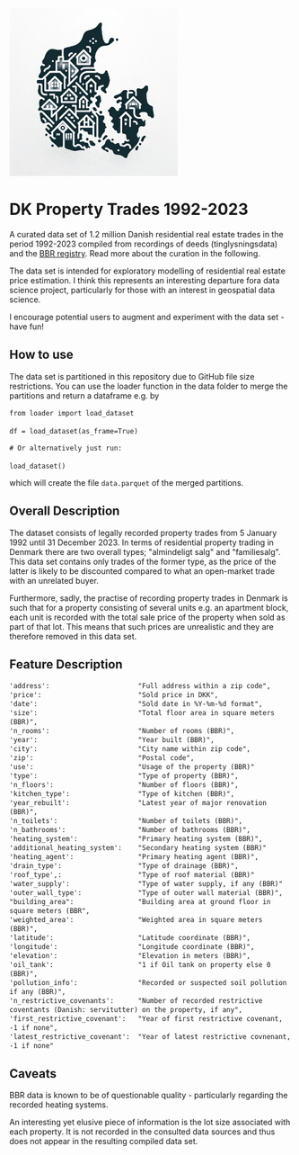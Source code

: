 <img width="300" src="png/dk_icon.png">

# DK Property Trades 1992-2023

A curated data set of 1.2 million Danish residential real estate trades in the period 1992-2023 compiled from recordings of deeds (tinglysningsdata) and the [BBR registry](https://bbr.dk). Read more about the curation in the following. 

The data set is intended for exploratory modelling of residential real estate price estimation. I think this represents an interesting departure fora data science project, particularly for those with an interest in geospatial data science. 

I encourage potential users to augment and experiment with the data set - have fun! 

## How to use

The data set is partitioned in this repository due to GitHub file size restrictions. You can use the loader function in the data folder to merge the partitions and return a dataframe e.g. by

```
from loader import load_dataset

df = load_dataset(as_frame=True)

```

```
# Or alternatively just run:

load_dataset()
```
which will create the file `data.parquet` of the merged partitions.

## Overall Description

The dataset consists of legally recorded property trades from 5 January 1992 until 31 December 2023. In terms of residential property trading in Denmark there are two overall types; "almindeligt salg" and "familiesalg". This data set contains only trades of the former type, as the price of the latter is likely to be discounted compared to what an open-market trade with an unrelated buyer.

Furthermore, sadly, the practise of recording property trades in Denmark is such that for a property consisting of several units e.g. an apartment block, each unit is recorded with the total sale price of the property when sold as part of that lot. This means that such prices are unrealistic and they are therefore removed in this data set. 

## Feature Description

```
'address':                      "Full address within a zip code",
'price':                        "Sold price in DKK", 
'date':                         "Sold date in %Y-%m-%d format",
'size':                         "Total floor area in square meters (BBR)", 
'n_rooms':                      "Number of rooms (BBR)",
'year':                         "Year built (BBR)",
'city':                         "City name within zip code",
'zip':                          "Postal code",
'use':                          "Usage of the property (BBR)"
'type':                         "Type of property (BBR)",
'n_floors':                     "Number of floors (BBR)",
'kitchen_type':                 "Type of kitchen (BBR)",
'year_rebuilt':                 "Latest year of major renovation (BBR)",
'n_toilets':                    "Number of toilets (BBR)",
'n_bathrooms':                  "Number of bathrooms (BBR)",
'heating_system':               "Primary heating system (BBR)", 
'additional_heating_system':    "Secondary heating system (BBR)"
'heating_agent':                "Primary heating agent (BBR)",
'drain_type':                   "Type of drainage (BBR)",
'roof_type',:                   "Type of roof material (BBR)"
'water_supply':                 "Type of water supply, if any (BBR)"
'outer_wall_type':              "Type of outer wall material (BBR)",
"building_area":                "Building area at ground floor in square meters (BBR",
'weighted_area':                "Weighted area in square meters (BBR)", 
'latitude':                     "Latitude coordinate (BBR)",
'longitude':                    "Longitude coordinate (BBR)",
'elevation':                    "Elevation in meters (BBR)",
'oil_tank':                     "1 if Oil tank on property else 0 (BBR)",
'pollution_info':               "Recorded or suspected soil pollution if any (BBR)",
'n_restrictive_covenants':      "Number of recorded restrictive coventants (Danish: servitutter) on the property, if any",
'first_restrictive_covenant':   "Year of first restrictive covenant, -1 if none",
'latest_restrictive_covenant':  "Year of latest restrictive covnenant, -1 if none"
```

## Caveats

BBR data is known to be of questionable quality - particularly regarding the recorded heating systems.

An interesting yet elusive piece of information is the lot size associated with each property. It is not recorded in the consulted data sources and thus does not appear in the resulting compiled data set.